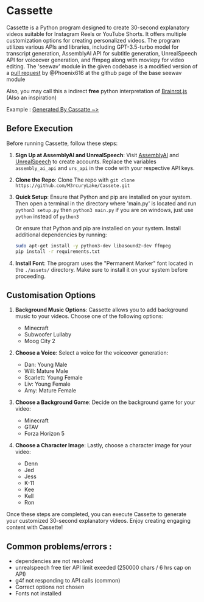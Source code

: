 # Cassette

Cassette is a Python program designed to create 30-second explanatory videos suitable for Instagram Reels or YouTube Shorts. It offers multiple customization options for creating personalized videos. The program utilizes various APIs and libraries, including GPT-3.5-turbo model for transcript generation, AssemblyAI API for subtitle generation, UnrealSpeech API for voiceover generation, and ffmpeg along with moviepy for video editing.
The 'seewav' module in the given codebase is a modified version of a [pull request](https://github.com/adefossez/seewav/pull/7) by @Phoenix616 at the github page of the base seewav module

Also, you may call this a indirect **free** python interpretation of [Brainrot.js](https://www.brainrotjs.com/) (Also an inspiration)

Example : [Generated By Cassatte ~>]()


## Before Execution

Before running Cassette, follow these steps:

1. **Sign Up at AssemblyAI and UnrealSpeech**: Visit [AssemblyAI](https://www.assemblyai.com/) and [UnrealSpeech](https://unrealspeech.com/) to create accounts. Replace the variables `assembly_ai_api` and `urs_api` in the code with your respective API keys.

2. **Clone the Repo**: Clone The repo with `git clone https://github.com/M3rcuryLake/Cassete.git` 

3. **Quick Setup**: Ensure that Python and pip are installed on your system. Then open a terminal in the directory where 'main.py' is located and run `python3 setup.py` then `python3 main.py`
    if you are on windows, just use `python` instead of `python3`
   
    Or ensure that Python and pip are installed on your system. Install additional dependencies by running:
    ```bash
    sudo apt-get install -y python3-dev libasound2-dev ffmpeg
    pip install -r requirements.txt
    ```

5. **Install Font**: The program uses the "Permanent Marker" font located in the `./assets/` directory. Make sure to install it on your system before proceeding.



## Customisation Options

1. **Background Music Options**: Cassette allows you to add background music to your videos. Choose one of the following options:
    - Minecraft
    - Subwoofer Lullaby 
    - Moog City 2

2. **Choose a Voice**: Select a voice for the voiceover generation:
    - Dan: Young Male 
    - Will: Mature Male 
    - Scarlett: Young Female 
    - Liv: Young Female 
    - Amy: Mature Female 

3. **Choose a Background Game**: Decide on the background game for your video:
    - Minecraft 
    - GTAV 
    - Forza Horizon 5 

4. **Choose a Character Image**: Lastly, choose a character image for your video:
    - Denn 
    - Jed 
    - Jess 
    - K-11 
    - Kee 
    - Kell
    - Ron 

Once these steps are completed, you can execute Cassette to generate your customized 30-second explanatory videos. Enjoy creating engaging content with Cassette!


## Common problems/errors :
- dependencies are not resolved
- unrealspeech free tier API limit exeeded (250000 chars / 6 hrs cap on API) 
- g4f not responding to API calls (common)
- Correct options not chosen
- Fonts not installed

